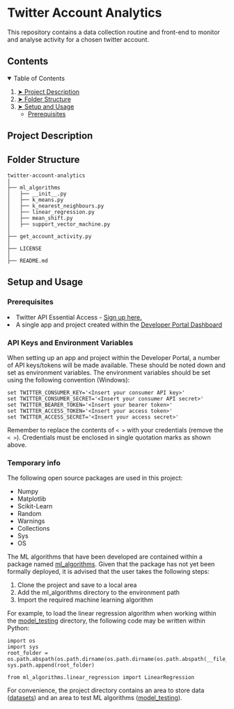 # Twitter Account Analytics
This repository contains a data collection routine and front-end to monitor and analyse activity for a chosen twitter account.

## Contents

<details open="open">
  <summary>Table of Contents</summary>
  <ol>
    <li><a href="#project-description"> ➤ Project Description </a></li>
    <li><a href="#folder-structure"> ➤ Folder Structure</a></li>
    <li>
      <a href="#setup-and-usage"> ➤ Setup and Usage</a>
      <ul>
        <li><a href="#prerequisites">Prerequisites</a></li>
      </ul>
    </li>
  </ol>
</details>

## Project Description

## Folder Structure

    twitter-account-analytics
    │
    ├── ml_algorithms
    │   ├── __init__.py
    │   ├── k_means.py    
    │   ├── k_nearest_neighbours.py
    │   ├── linear_regression.py
    │   ├── mean_shift.py
    │   ├── support_vector_machine.py
    │ 
    ├── get_account_activity.py 
    │
    ├── LICENSE 
    │ 
    ├── README.md 

## Setup and Usage

### Prerequisites

<li> Twitter API Essential Access - <a href="https://developer.twitter.com/en/docs/twitter-api?utm_source=advocacy&utm_medium=organic&utm_campaign=signup"> Sign up here. </a></li>
<li> A single app and project created within the <a href="https://developer.twitter.com/en/portal/dashboard">Developer Portal Dashboard</a></li>

### API Keys and Environment Variables

When setting up an app and project within the Developer Portal, a number of API keys/tokens will be made available. These should be noted down and set as environment variables. The environment variables should be set using the following convention (Windows):

    set TWITTER_CONSUMER_KEY='<Insert your consumer API key>'
    set TWITTER_CONSUMER_SECRET='<Insert your consumer API secret>'
    set TWITTER_BEARER_TOKEN='<Insert your bearer token>'
    set TWITTER_ACCESS_TOKEN='<Insert your access token>'
    set TWITTER_ACCESS_SECRET='<Insert your access secret>'

Remember to replace the contents of <code>< ></code> with your credentials (remove the <code>< ></code>). Credentials must be enclosed in single quotation marks as shown above.

### Temporary info

The following open source packages are used in this project:
* Numpy
* Matplotlib
* Scikit-Learn
* Random
* Warnings
* Collections
* Sys
* OS

The ML algorithms that have been developed are contained within a package named <a href="https://github.com/jakeyk11/ml-algorithms-from-scratch/tree/main/ml_algorithms">ml_algorithms</a>. Given that the package has not yet been formally deployed, it is advised that the user takes the following steps:
<ol>
  <li>Clone the project and save to a local area</li>
  <li>Add the ml_algorithms directory to the environment path</li>
  <li>Import the required machine learning algorithm</li>
</ol>

For example, to load the linear regression algorithm when working within the <a href="https://github.com/jakeyk11/ml-algorithms-from-scratch/tree/main/model_testing">model_testing</a> directory, the following code may be written within Python:

    import os
    import sys
    root_folder = os.path.abspath(os.path.dirname(os.path.dirname(os.path.abspath(__file__))))
    sys.path.append(root_folder)
    
    from ml_algorithms.linear_regression import LinearRegression

For convenience, the project directory contains an area to store data (<a href="https://github.com/jakeyk11/ml-algorithms-from-scratch/tree/main/datasets">datasets</a>) and an area to test ML algorithms (<a href="https://github.com/jakeyk11/ml-algorithms-from-scratch/tree/main/model_testing">model_testing</a>).
